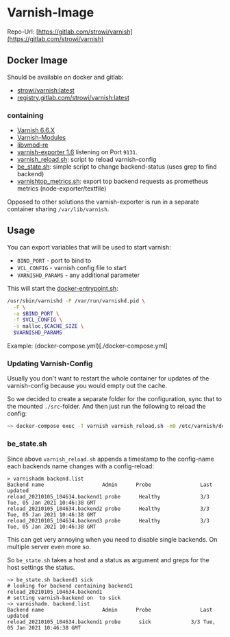# Varnish-Image

Repo-Url: [https://gitlab.com/strowi/varnish](https://gitlab.com/strowi/varnish)

## Docker Image

Should be available on docker and gitlab:

* [strowi/varnish:latest](https://hub.docker.com/repository/docker/strowi/varnish)
* [registry.gitlab.com/strowi/varnish:latest](https://gitlab.com/strowi/varnish)

### containing

* [Varnish 6.6.X](https://www.varnish-cache.org)
* [Varnish-Modules](https://github.com/varnish/varnish-modules.git)
* [libvmod-re](https://code.uplex.de/uplex-varnish/libvmod-re.git)
* [varnish-exporter 1.6](https://github.com/jonnenauha/prometheus_varnish_exporter) listening on Port `9131`.
* [varnish_reload.sh](./src/usr/local/bin/varnish_reload.sh): script to reload varnish-config
* [be_state.sh](./src/usr/local/bin/be_state.sh): simple script to change backend-status (uses grep to find backend)
* [varnishtop_metrics.sh](./src/usr/local/bin/varnishtop_metrics.sh): export top backend requests as prometheus metrics (node-exporter/textfile)

Opposed to other solutions the varnish-exporter is run in a separate
container sharing `/var/lib/varnish`.

## Usage

You can export variables that will be used to start varnish:

* `BIND_PORT` - port to bind to
* `VCL_CONFIG` - varnish config file to start
* `VARNISHD_PARAMS` - any additional parameter

This will start the [docker-entrypoint.sh](./src/docker-entrypoint.sh):

```bash
/usr/sbin/varnishd -P /var/run/varnishd.pid \
  -F \
  -a $BIND_PORT \
  -f $VCL_CONFIG \
  -s malloc,$CACHE_SIZE \
  $VARNISHD_PARAMS
```
Example: (docker-compose.yml)[./docker-compose.yml]

### Updating Varnish-Config

Usually you don't want to restart the whole container for updates of the varnish-config because you would empty out the cache.

So we decided to create a separate folder for the configuration, sync that to the mounted `./src`-folder. 
And then just run the following to reload the config:

```bash
~> docker-compose exec -T varnish varnish_reload.sh -m0 /etc/varnish/default.vcl
```

### be_state.sh

Since above `varnish_reload.sh`  appends a timestamp to the config-name each backends name changes with a config-reload:

```shell
> varnishadm backend.list
Backend name                   Admin      Probe                Last updated
reload_20210105_104634.backend1 probe      Healthy             3/3 Tue, 05 Jan 2021 10:46:38 GMT
reload_20210105_104634.backend2 probe      Healthy             3/3 Tue, 05 Jan 2021 10:46:38 GMT
reload_20210105_104634.backend3 probe      Healthy             3/3 Tue, 05 Jan 2021 10:46:38 GMT
```

This can get very annoying when you need to disable single backends. On multiple server even more so.

So `be_state.sh` takes a host and a status as argument and greps for the host settings the status.

```shell
~> be_state.sh backend1 sick
# looking for backend containing backend1
reload_20210105_104634.backend1
# setting varnish-backend on  to sick
~> varnishadm. backend.list
Backend name                   Admin      Probe                Last updated
reload_20210105_104634.backend1 probe      sick             3/3 Tue, 05 Jan 2021 10:46:38 GMT
```

